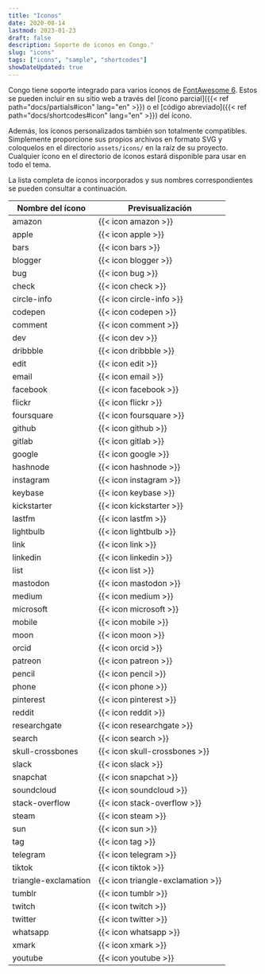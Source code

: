 ```yaml
---
title: "Iconos"
date: 2020-08-14
lastmod: 2023-01-23
draft: false
description: Soporte de iconos en Congo."
slug: "icons"
tags: ["icons", "sample", "shortcodes"]
showDateUpdated: true
---
```


Congo tiene soporte integrado para varios íconos de [FontAwesome 6](https://fontawesome.com/icons). Estos se pueden incluir en su sitio web a través del [ícono parcial]({{< ref path="docs/partials#icon" lang="en" >}}) o el [código abreviado]({{< ref path="docs/shortcodes#icon" lang="en" >}}) del ícono.

Además, los íconos personalizados también son totalmente compatibles. Simplemente proporcione sus propios archivos en formato SVG y coloquelos en el directorio `assets/icons/` en la raíz de su proyecto. Cualquier ícono en el directorio de íconos estará disponible para usar en todo el tema.

La lista completa de íconos incorporados y sus nombres correspondientes se pueden consultar a continuación.

| Nombre del ícono     | Previsualización                  |
| -------------------- | --------------------------------- |
| amazon               | {{< icon amazon >}}               |
| apple                | {{< icon apple >}}                |
| bars                 | {{< icon bars >}}                 |
| blogger              | {{< icon blogger >}}              |
| bug                  | {{< icon bug >}}                  |
| check                | {{< icon check >}}                |
| circle-info          | {{< icon circle-info >}}          |
| codepen              | {{< icon codepen >}}              |
| comment              | {{< icon comment >}}              |
| dev                  | {{< icon dev >}}                  |
| dribbble             | {{< icon dribbble >}}             |
| edit                 | {{< icon edit >}}                 |
| email                | {{< icon email >}}                |
| facebook             | {{< icon facebook >}}             |
| flickr               | {{< icon flickr >}}               |
| foursquare           | {{< icon foursquare >}}           |
| github               | {{< icon github >}}               |
| gitlab               | {{< icon gitlab >}}               |
| google               | {{< icon google >}}               |
| hashnode             | {{< icon hashnode >}}             |
| instagram            | {{< icon instagram >}}            |
| keybase              | {{< icon keybase >}}              |
| kickstarter          | {{< icon kickstarter >}}          |
| lastfm               | {{< icon lastfm >}}               |
| lightbulb            | {{< icon lightbulb >}}            |
| link                 | {{< icon link >}}                 |
| linkedin             | {{< icon linkedin >}}             |
| list                 | {{< icon list >}}                 |
| mastodon             | {{< icon mastodon >}}             |
| medium               | {{< icon medium >}}               |
| microsoft            | {{< icon microsoft >}}            |
| mobile               | {{< icon mobile >}}               |
| moon                 | {{< icon moon >}}                 |
| orcid                | {{< icon orcid >}}                |
| patreon              | {{< icon patreon >}}              |
| pencil               | {{< icon pencil >}}               |
| phone                | {{< icon phone >}}                |
| pinterest            | {{< icon pinterest >}}            |
| reddit               | {{< icon reddit >}}               |
| researchgate         | {{< icon researchgate >}}         |
| search               | {{< icon search >}}               |
| skull-crossbones     | {{< icon skull-crossbones >}}     |
| slack                | {{< icon slack >}}                |
| snapchat             | {{< icon snapchat >}}             |
| soundcloud           | {{< icon soundcloud >}}           |
| stack-overflow       | {{< icon stack-overflow >}}       |
| steam                | {{< icon steam >}}                |
| sun                  | {{< icon sun >}}                  |
| tag                  | {{< icon tag >}}                  |
| telegram             | {{< icon telegram >}}             |
| tiktok               | {{< icon tiktok >}}               |
| triangle-exclamation | {{< icon triangle-exclamation >}} |
| tumblr               | {{< icon tumblr >}}               |
| twitch               | {{< icon twitch >}}               |
| twitter              | {{< icon twitter >}}              |
| whatsapp             | {{< icon whatsapp >}}             |
| xmark                | {{< icon xmark >}}                |
| youtube              | {{< icon youtube >}}              |
